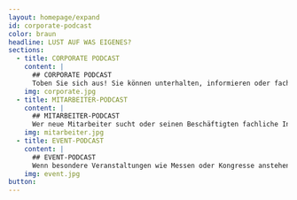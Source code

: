 ```yaml
---
layout: homepage/expand
id: corporate-podcast
color: braun
headline: LUST AUF WAS EIGENES?
sections:
  - title: CORPORATE PODCAST
    content: |
      ## CORPORATE PODCAST
      Toben Sie sich aus! Sie können unterhalten, informieren oder fachsimpeln - den Ideen und Möglichkeiten sind bei Ihrem Unternehmenspodcast keine Grenzen gesetzt. Aber denken Sie daran: Eine Folge macht noch keinen Podcast! Ihr Hörstück lebt von der regelmäßigen Veröffentlichung. Ausprobieren geht immer – aber planen Sie besser im Voraus, um eine erfolgreiche Serie an den Start zu bringen.
    img: corporate.jpg
  - title: MITARBEITER-PODCAST
    content: |
      ## MITARBEITER-PODCAST
      Wer neue Mitarbeiter sucht oder seinen Beschäftigten fachliche Inhalte vermitteln möchte, nutzt Podcasts für die Recruiting-Kampagne, als Lehrplattform oder Unternehmensradio. Auch hier gilt: Einmal ist keinmal! Nur wer regelmäßig von sich hören lässt, kommuniziert erfolgreich.
    img: mitarbeiter.jpg
  - title: EVENT-PODCAST
    content: |
      ## EVENT-PODCAST
      Wenn besondere Veranstaltungen wie Messen oder Kongresse anstehen, gibt es viel zu erzählen. Was werden die Highlights sein? Was erwartet Teilnehmer und Besucher? Wir produzieren Ihren Podcast als Vorschau auf das große Ereignis oder holen Stimmen direkt vor Ort ein, um das Event auch für diejenigen erlebbar zu machen, die nicht live dabei sind.  
    img: event.jpg
button:
---
```

